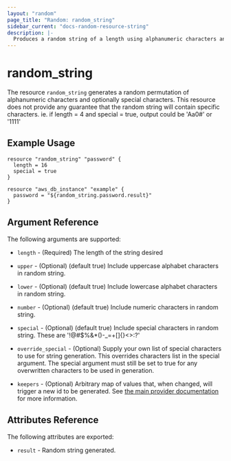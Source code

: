 ```yaml
---
layout: "random"
page_title: "Random: random_string"
sidebar_current: "docs-random-resource-string"
description: |-
  Produces a random string of a length using alphanumeric characters and optionally special characters.
---
```


# random\_string

The resource `random_string` generates a random permutation of alphanumeric
characters and optionally special characters.  This resource does not provide
any guarantee that the random string will contain specific characters.
ie. if length = 4 and special = true, output could be 'Aa0#' or '1111'


## Example Usage

```hcl
resource "random_string" "password" {
  length = 16
  special = true
}

resource "aws_db_instance" "example" {
  password = "${random_string.password.result}"
}
```

## Argument Reference

The following arguments are supported:

* `length` - (Required) The length of the string desired

* `upper` - (Optional) (default true) Include uppercase alphabet characters
  in random string.

* `lower` - (Optional) (default true) Include lowercase alphabet characters
  in random string.

* `number` - (Optional) (default true) Include numeric characters in random
  string.

* `special` - (Optional) (default true) Include special characters in random
  string. These are '!@#$%&*()-_=+[]{}<>:?'

* `override_special` - (Optional) Supply your own list of special characters to
  use for string generation.  This overrides characters list in the special
  argument.  The special argument must still be set to true for any overwritten
  characters to be used in generation.

* `keepers` - (Optional) Arbitrary map of values that, when changed, will
  trigger a new id to be generated. See
  [the main provider documentation](../index.html) for more information.


## Attributes Reference

The following attributes are exported:

* `result` - Random string generated.

